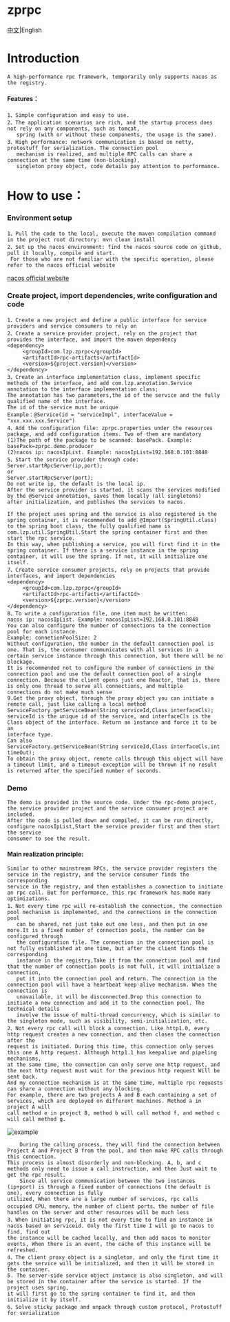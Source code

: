 # zprpc
[中文](https://github.com/65487123/zprpc/blob/master/README.md)|English
# Introduction
    A high-performance rpc framework, temporarily only supports nacos as the registry.
#### Features：
    1、Simple configuration and easy to use.
    2、The application scenarios are rich, and the startup process does not rely on any components, such as tomcat,
	   spring (with or without these components, the usage is the same).
    3、High performance: network communication is based on netty, protostuff for serialization. The connection pool 
	   mechanism is realized, and multiple RPC calls can share a connection at the same time (non-blocking), 
	   singleton proxy object, code details pay attention to performance.                  
# 	How to use：
### Environment setup
    1、Pull the code to the local, execute the maven compilation command in the project root directory: mvn clean install
    2、Set up the nacos environment: find the nacos source code on github, pull it locally, compile and start.
     For those who are not familiar with the specific operation, please refer to the nacos official website 
   [nacos official website](https://nacos.io/zh-cn/docs/quick-start.html)
### Create project, import dependencies, write configuration and code
    1、Create a new project and define a public interface for service providers and service consumers to rely on
    2、Create a service provider project, rely on the project that provides the interface, and import the maven dependency
    <dependency>
         <groupId>com.lzp.zprpc</groupId>
         <artifactId>rpc-artifacts</artifactId>
         <version>${project.version}</version>
    </dependency>
    3、Create an interface implementation class, implement specific methods of the interface, and add com.lzp.annotation.Service 
	annotation to the interface implementation class;
    The annotation has two parameters,the id of the service and the fully qualified name of the interface. 
	The id of the service must be unique
    Example：@Service(id = "serviceImpl", interfaceValue = "xxx.xxx.xxx.Service")
    4、Add the configuration file: zprpc.properties under the resources package, and add configuration items. Two of them are mandatory
    (1)The path of the package to be scanned: basePack. Example: basePack=zprpc.demo.producer
    (2)nacos ip: nacosIpList. Example: nacosIpList=192.168.0.101:8848
    5、Start the service provider through code:
    Server.startRpcServer(ip,port);
    or
    Server.startRpcServer(port);
    Do not write ip, the default is the local ip.
    After the service provider is started, it scans the services modified by the @Service annotation, saves them locally (all singletons) 
	after initialization, and publishes the services to nacos.
    
    If the project uses spring and the service is also registered in the spring container, it is recommended to add @Import(SpringUtil.class) 
    to the spring boot class, the fully qualified name is com.lzp.util.SpringUtil.Start the spring container first and then start the rpc service.
    In this way, when publishing a service, you will first find it in the spring container. If there is a service instance in the spring 
	container, it will use the spring. If not, it will initialize one itself.
    7、Create service consumer projects, rely on projects that provide interfaces, and import dependencies
    <dependency>
         <groupId>com.lzp.zprpc</groupId>
         <artifactId>rpc-artifacts</artifactId>
         <version>${zprpc.version}</version>
    </dependency>
    8、To write a configuration file, one item must be written:
    nacos ip: nacosIpList. Example: nacosIpList=192.168.0.101:8848
    You can also configure the number of connections to the connection pool for each instance.
    Example: connetionPoolSize: 2
    Without configuration, the number in the default connection pool is one. That is, the consumer communicates with all services in a 
    certain service instance through this connection, but there will be no blockage.
    It is recommended not to configure the number of connections in the connection pool and use the default connection pool of a single 
    connection. Because the client opens just one Reactor, that is, there is only one thread to serve all connections, and multiple 
    connections do not make much sense
    9.Get the proxy object, through the proxy object you can initiate a remote call, just like calling a local method
    ServiceFactory.getServiceBean(String serviceId,Class interfaceCls);
    serviceId is the unique id of the service, and interfaceCls is the Class object of the interface. Return an instance and force it to be an 
	interface type.
    Can also
    ServiceFactory.getServiceBean(String serviceId,Class interfaceCls,int timeOut);
    To obtain the proxy object, remote calls through this object will have a timeout limit, and a timeout exception will be thrown if no result 
	is returned after the specified number of seconds.
### Demo 
    The demo is provided in the source code. Under the rpc-demo project, the service provider project and the service consumer project are included. 
    After the code is pulled down and compiled, it can be run directly, configure nacosIpList,Start the service provider first and then start the service 
    consumer to see the result.
#### Main realization principle:
    Similar to other mainstream RPCs, the service provider registers the service in the registry, and the service consumer finds the corresponding 
    service in the registry, and then establishes a connection to initiate an rpc call. But for performance, this rpc framework has made many optimizations.
    1、Not every time rpc will re-establish the connection, the connection pool mechanism is implemented, and the connections in the connection pool 
       can be shared, not just take out one less, and then put in one more.It is a fixed number of connection pools, the number can be configured through 
       the configuration file. The connection in the connection pool is not fully established at one time, but after the client finds the corresponding 
       instance in the registry,Take it from the connection pool and find that the number of connection pools is not full, it will initialize a connection, 
       put it into the connection pool and return. The connection in the connection pool will have a heartbeat keep-alive mechanism. When the connection is 
       unavailable, it will be disconnected.Drop this connection to initiate a new connection and add it to the connection pool. The technical details 
       involve the issue of multi-thread concurrency, which is similar to the singleton mode, such as visibility, semi-initialization, etc.
    2、Not every rpc call will block a connection. Like http1.0, every http request creates a new connection, and then closes the connection after the 
	request is initiated. During this time, this connection only serves this one A http request. Although http1.1 has keepalive and pipeling mechanisms, 
	at the same time, the connection can only serve one http request, and the next http request must wait for the previous http request Will be sent back. 
	And my connection mechanism is at the same time, multiple rpc requests can share a connection without any blocking.
	For example, there are two projects A and B each containing a set of services, which are deployed on different machines. Method a in project A will 
	call method e in project B, method b will call method f, and method c will call method g.
 ![example](https://gitee.com/zeping-lu/pngs-for-readme/raw/master/readme0.png)
 
        During the calling process, they will find the connection between Project A and Project B from the pool, and then make RPC calls through this connection. 
	This process is almost disorderly and non-blocking. A, b, and c methods only need to issue a call instruction, and then Just wait to get the rpc result.
        Since all service communication between the two instances (ip+port) is through a fixed number of connections (the default is one), every connection is fully 
	utilized, When there are a large number of services, rpc calls occupied CPU、memory、the number of client ports、the number of file 
	handles on the server and other resources will be much less 
    3、When initiating rpc, it is not every time to find an instance in nacos based on serviceid. Only the first time I will go to nacos to find, find out 
	the instance will be cached locally, and then add nacos to monitor events, When there is an event, the cache of this instance will be refreshed.
    4、The client proxy object is a singleton, and only the first time it gets the service will be initialized, and then it will be stored in the container.
    5. The server-side service object instance is also singleton, and will be stored in the container after the service is started. If the project uses spring, 
    it will first go to the spring container to find it, and then initialize it by itself.
    6、Solve sticky package and unpack through custom protocol, Protostuff for serialization

    
